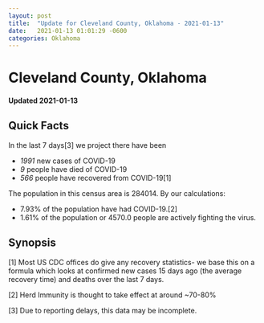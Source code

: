 ```yaml
---
layout: post
title:  "Update for Cleveland County, Oklahoma - 2021-01-13"
date:   2021-01-13 01:01:29 -0600
categories: Oklahoma
---
```


# Cleveland County, Oklahoma
#### Updated 2021-01-13

## Quick Facts

In the last 7 days[3] we project there have been
- *1991* new cases of COVID-19
- *9* people have died of COVID-19
- *566* people have recovered from COVID-19[1]

The population in this census area is 284014. By our calculations:
- 7.93% of the population have had COVID-19.[2]
- 1.61% of the population or 4570.0 people are actively fighting the virus.

## Synopsis




[1] Most US CDC offices do give any recovery statistics- we base this on a formula which looks at confirmed new cases
15 days ago (the average recovery time) and deaths over the last 7 days.

[2] Herd Immunity is thought to take effect at around ~70-80%

[3] Due to reporting delays, this data may be incomplete.
 
    